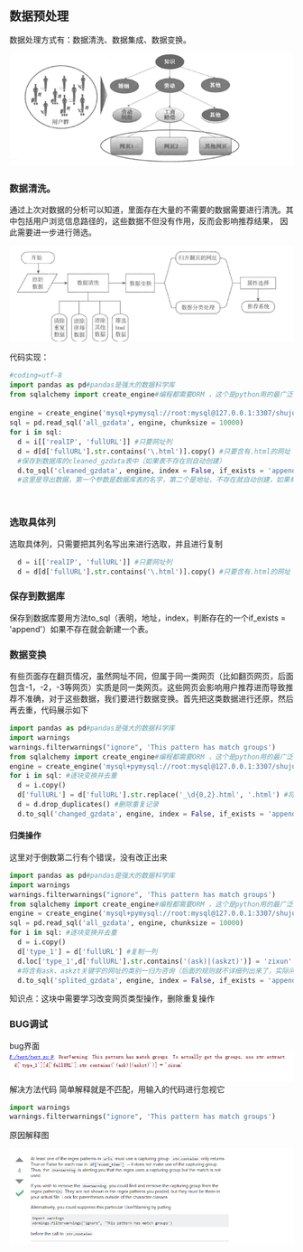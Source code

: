 ## 数据预处理
数据处理方式有：数据清洗、数据集成、数据变换。                      

![数据预处理总展示图](https://github.com/mkkeliping/graduationProject/blob/master/picture/dataproprocess01.png)                      

### 数据清洗。
通过上次对数据的分析可以知道，里面存在大量的不需要的数据需要进行清洗。其中包括用户浏览信息路径的，这些数据不但没有作用，反而会影响推荐结果，
因此需要进一步进行筛选。                               

![图片展示](https://github.com/mkkeliping/graduationProject/blob/master/picture/dataproprocess02.png)                    

代码实现：
```.py
#coding=utf-8
import pandas as pd#pandas是强大的数据科学库
from sqlalchemy import create_engine#编程都需要ORM ，这个是python用的最广泛的数据连接方式

engine = create_engine('mysql+pymysql://root:mysql@127.0.0.1:3307/shuju?charset=utf8')
sql = pd.read_sql('all_gzdata', engine, chunksize = 10000)
for i in sql:
  d = i[['realIP', 'fullURL']] #只要网址列
  d = d[d['fullURL'].str.contains('\.html')].copy() #只要含有.html的网址
  #保存到数据库的cleaned_gzdata表中（如果表不存在则自动创建）
  d.to_sql('cleaned_gzdata', engine, index = False, if_exists = 'append')
  #这里是导出数据，第一个参数是数据库表的名字，第二个是地址、不存在就自动创建，如果有名字必须加上最后一句
  ```
  
 ### 选取具体列
 选取具体列，只需要把其列名写出来进行选取，并且进行复制
 ```.py
   d = i[['realIP', 'fullURL']] #只要网址列
   d = d[d['fullURL'].str.contains('\.html')].copy() #只要含有.html的网址
```
### 保存到数据库
保存到数据库要用方法to_sql（表明，地址，index，判断存在的一个if_exists = 'append'）如果不存在就会新建一个表。
### 数据变换
有些页面存在翻页情况，虽然网址不同，但属于同一类网页（比如翻页网页，后面包含-1，-2，-3等网页）实质是同一类网页。这些网页会影响用户推荐进而导致推荐不准确，对于这些数据，我们要进行数据变换。首先把这类数据进行还原，然后再去重，代码展示如下
```.py
import pandas as pd#pandas是强大的数据科学库
import warnings
warnings.filterwarnings("ignore", 'This pattern has match groups')
from sqlalchemy import create_engine#编程都需要ORM ，这个是python用的最广泛的数据连接方式
engine = create_engine('mysql+pymysql://root:mysql@127.0.0.1:3307/shuju?charset=utf8')
for i in sql: #逐块变换并去重
  d = i.copy()
  d['fullURL'] = d['fullURL'].str.replace('_\d{0,2}.html', '.html') #将下划线后面部分去掉，规范为标准网址
  d = d.drop_duplicates() #删除重复记录
  d.to_sql('changed_gzdata', engine, index = False, if_exists = 'append') #保存
```
#### 归类操作
这里对于倒数第二行有个错误，没有改正出来
```.py
import pandas as pd#pandas是强大的数据科学库
import warnings
warnings.filterwarnings("ignore", 'This pattern has match groups')
from sqlalchemy import create_engine#编程都需要ORM ，这个是python用的最广泛的数据连接方式
engine = create_engine('mysql+pymysql://root:mysql@127.0.0.1:3307/shuju?charset=utf8')
sql = pd.read_sql('all_gzdata', engine, chunksize = 10000)
for i in sql: #逐块变换并去重
  d = i.copy()
  d['type_1'] = d['fullURL'] #复制一列
  d.loc['type_1',d['fullURL'].str.contains('(ask)|(askzt)')] = 'zixun'
  #将含有ask、askzt关键字的网址的类别一归为咨询（后面的规则就不详细列出来了，实际问题自己添加即可）
  d.to_sql('splited_gzdata', engine, index = False, if_exists = 'append') #保存
  ```
知识点：这块中需要学习改变网页类型操作，删除重复操作
### BUG调试
bug界面
![groupy bug展示图](https://github.com/mkkeliping/graduationProject/blob/master/picture/dataproprocess04.png)
解决方法代码
简单解释就是不匹配，用输入的代码进行忽视它
```.py
import warnings
warnings.filterwarnings("ignore", 'This pattern has match groups')
```
原因解释图             


![原因解释图](https://github.com/mkkeliping/graduationProject/blob/master/picture/dataproprocess03.png)

